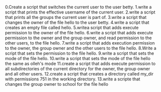 0.Create a script that switches the current user to the user betty.
1.write a script that prints the effective username of the current user.
2.write a script that prints all the groups the current user is part of.
3.write a script that changes the owner of the file hello to the user betty.
4.write a script that creates an empty file called hello.
5.writea script that adds execute permission to the owner of the file hello.
6.write a script that adds execute permission to the owner and the group owner, and read permission to the other users, to the file hello.
7.write a script that adds execution permission to the owner, the group owner and the other users to the file hello.
8.Write a script that sets the permission to the file hello.
9.write a script that sets the mode of the file hello.
10.write a script that sets the mode of the file hello the same as olleh's mode
11.create a script that adds execute permission to all subdirectories of the current directory for the owner, the group owner and all other users.
12.create a script that creates a directory called my_dir with permissions 751 in the working directory.
13.write a scripte that changes the group owner to school for the file hello
